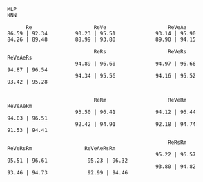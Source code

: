 
    MLP  
    KNN  

          Re                    ReVe                    ReVeAe
    86.59 | 92.34         90.23 | 95.51             93.14 | 95.90
    84.26 | 89.48         88.99 | 93.80             89.90 | 94.15

                                ReRs                    ReVeRs                   ReVeAeRs
                          94.89 | 96.60             94.97 | 96.66             94.87 | 96.54
                          94.34 | 95.56             94.16 | 95.52             93.42 | 95.28

    
                                ReRm                    ReVeRm                   ReVeAeRm
                          93.50 | 96.41             94.12 | 96.44             94.03 | 96.51
                          92.42 | 94.91             92.18 | 94.74             91.53 | 94.41
    
                                                        ReRsRm                   ReVeRsRm                 ReVeAeRsRm
                                                    95.22 | 96.57             95.51 | 96.61             95.23 | 96.32
                                                    93.80 | 94.82             93.46 | 94.73             92.99 | 94.46
    